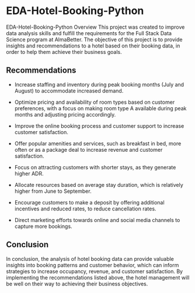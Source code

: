 # EDA-Hotel-Booking-Python
EDA-Hotel-Booking-Python
Overview
This project was created to improve data analysis skills and fulfill the requirements for the Full Stack Data Science program at AlmaBetter. The objective of this project is to provide insights and recommendations to a hotel based on their booking data, in order to help them achieve their business goals.

## Recommendations
- Increase staffing and inventory during peak booking months (July and August) to accommodate increased demand.

- Optimize pricing and availability of room types based on customer preferences, with a focus on making room type A available during peak months and adjusting pricing accordingly.

- Improve the online booking process and customer support to increase customer satisfaction.

- Offer popular amenities and services, such as breakfast in bed, more often or as a package deal to increase revenue and customer satisfaction.

- Focus on attracting customers with shorter stays, as they generate higher ADR.

- Allocate resources based on average stay duration, which is relatively higher from June to September.

- Encourage customers to make a deposit by offering additional incentives and reduced rates, to reduce cancellation rates.

- Direct marketing efforts towards online and social media channels to capture more bookings.

## Conclusion
In conclusion, the analysis of hotel booking data can provide valuable insights into booking patterns and customer behavior, which can inform strategies to increase occupancy, revenue, and customer satisfaction. By implementing the recommendations listed above, the hotel management will be well on their way to achieving their business objectives.
